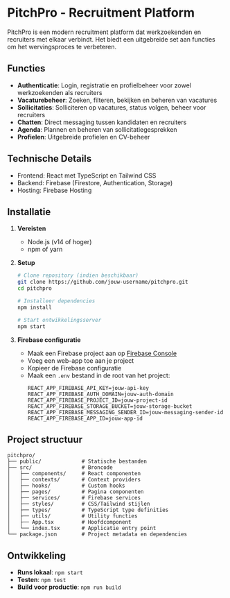 # PitchPro - Recruitment Platform

PitchPro is een modern recruitment platform dat werkzoekenden en recruiters met elkaar verbindt. Het biedt een uitgebreide set aan functies om het wervingsproces te verbeteren.

## Functies

- **Authenticatie**: Login, registratie en profielbeheer voor zowel werkzoekenden als recruiters
- **Vacaturebeheer**: Zoeken, filteren, bekijken en beheren van vacatures
- **Sollicitaties**: Solliciteren op vacatures, status volgen, beheer voor recruiters
- **Chatten**: Direct messaging tussen kandidaten en recruiters
- **Agenda**: Plannen en beheren van sollicitatiegesprekken
- **Profielen**: Uitgebreide profielen en CV-beheer

## Technische Details

- Frontend: React met TypeScript en Tailwind CSS
- Backend: Firebase (Firestore, Authentication, Storage)
- Hosting: Firebase Hosting

## Installatie

1. **Vereisten**
   - Node.js (v14 of hoger)
   - npm of yarn

2. **Setup**
   ```bash
   # Clone repository (indien beschikbaar)
   git clone https://github.com/jouw-username/pitchpro.git
   cd pitchpro
   
   # Installeer dependencies
   npm install
   
   # Start ontwikkelingsserver
   npm start
   ```

3. **Firebase configuratie**
   - Maak een Firebase project aan op [Firebase Console](https://console.firebase.google.com/)
   - Voeg een web-app toe aan je project
   - Kopieer de Firebase configuratie
   - Maak een `.env` bestand in de root van het project:
     ```
     REACT_APP_FIREBASE_API_KEY=jouw-api-key
     REACT_APP_FIREBASE_AUTH_DOMAIN=jouw-auth-domain
     REACT_APP_FIREBASE_PROJECT_ID=jouw-project-id
     REACT_APP_FIREBASE_STORAGE_BUCKET=jouw-storage-bucket
     REACT_APP_FIREBASE_MESSAGING_SENDER_ID=jouw-messaging-sender-id
     REACT_APP_FIREBASE_APP_ID=jouw-app-id
     ```

## Project structuur

```
pitchpro/
├── public/             # Statische bestanden
├── src/                # Broncode
│   ├── components/     # React componenten
│   ├── contexts/       # Context providers
│   ├── hooks/          # Custom hooks
│   ├── pages/          # Pagina componenten
│   ├── services/       # Firebase services
│   ├── styles/         # CSS/Tailwind stijlen
│   ├── types/          # TypeScript type definities
│   ├── utils/          # Utility functies
│   ├── App.tsx         # Hoofdcomponent
│   └── index.tsx       # Applicatie entry point
└── package.json        # Project metadata en dependencies
```

## Ontwikkeling

- **Runs lokaal**: `npm start`
- **Testen**: `npm test`
- **Build voor productie**: `npm run build` 